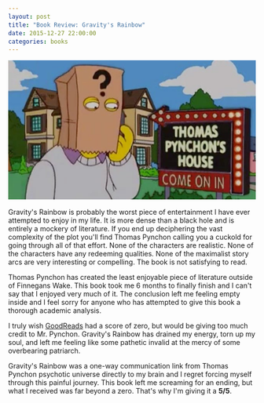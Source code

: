 ```yaml
---
layout: post
title: "Book Review: Gravity's Rainbow"
date: 2015-12-27 22:00:00
categories: books
---
```


![Gravity's Rainbow](/assets/img/gr/gr.jpg)

Gravity's Rainbow is probably the worst piece of entertainment I have ever attempted to enjoy in my life. It is more dense than a black hole and is entirely a mockery of literature. If you end up deciphering the vast complexity of the plot you'll find Thomas Pynchon calling you a cuckold for going through all of that effort. None of the characters are realistic. None of the characters have any redeeming qualities. None of the maximalist story arcs are very interesting or compelling. The book is not satisfying to read.

<!--more-->

Thomas Pynchon has created the least enjoyable piece of literature outside of Finnegans Wake. This book took me 6 months to finally finish and I can't say that I enjoyed very much of it. The conclusion left me feeling empty inside and I feel sorry for anyone who has attempted to give this book a thorough academic analysis.

I truly wish [GoodReads](www.goodreads.com) had a score of zero, but would be giving too much credit to Mr. Pynchon. Gravity's Rainbow has drained my energy, torn up my soul, and left me feeling like some pathetic invalid at the mercy of some overbearing patriarch.

Gravity's Rainbow was a one-way communication link from Thomas Pynchon psychotic universe directly to my brain and I regret forcing myself through this painful journey. This book left me screaming for an ending, but what I received was far beyond a zero. That's why I'm giving it a **5/5**.
